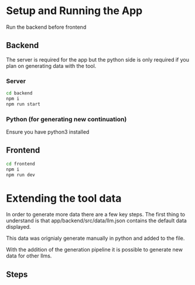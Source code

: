 # Setup and Running the App

Run the backend before frontend

## Backend

The server is required for the app but the python side is only required if you plan on generating data with the tool.

### Server

```bash
cd backend
npm i
npm run start
```

### Python (for generating new continuation)

Ensure you have python3 installed

## Frontend

```bash
cd frontend
npm i
npm run dev
```

# Extending the tool data

In order to generate more data there are a few key steps.
The first thing to understand is that app/backend/src/data/llm.json contains the default data displayed.

This data was orignialy generate manually in python and added to the file.

With the addition of the generation pipeline it is possible to generate new data for other llms.

## Steps

